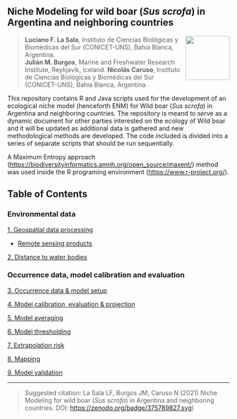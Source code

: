 ## Niche Modeling for wild boar (*Sus scrofa*) in Argentina and neighboring countries

<img src="https://user-images.githubusercontent.com/20196847/82152923-d78ba600-983a-11ea-9bfc-2a9115a029f5.jpg" height="100" width="100" img align="right">

>**Luciano F. La Sala**, Instituto de Ciencias Biológicas y Biomédicas del Sur (CONICET-UNS), Bahía Blanca, Argentina.  
**Julián M. Burgos**, Marine and Freshwater Research Institute, Reykjavik, Iceland. **Nicolás Caruso**, Instituto de Ciencias Biológicas y Biomédicas del Sur (CONICET-UNS), Bahía Blanca, Argentina.

This repository contains R and Java scripts used for the development of an ecological niche model (henceforth ENM) for Wild boar (*Sus scrofa*) in Argentina and neighboring countries.
The repository is meand to serve as a dynamic document for other parties interested on the ecology of Wild boar and it will be updated as additional data is gathered and new methodological methods are developed. 
The code included is divided into a series of separate scripts that should be run sequentially.

A Maximum Entropy approach (https://biodiversityinformatics.amnh.org/open_source/maxent/) method was used inside the R programing environment (https://www.r-project.org/).

Table of Contents
----------

### Environmental data

[1. Geospatial data processing](./GEE_raster_processing/README.md)  
- [Remote sensing products](./GEE_raster_processing/Data_processing)

[2. Distance to water bodies](./Scripts/Distance_to_water.md)

### Occurrence data, model calibration and evaluation

[3. Occurrence data & model setup](./Scripts/Occurrence_data_&_model_setup.md)

[4. Model calibration, evaluation & projection](./Scripts/Calibration_evaluation_&_projection.md)

[5. Model averaging](./Scripts/Model_averaging.md)

[6. Model thresholding](./Scripts/Model_thresholding.md)

[7. Extrapolation risk](./Scripts/Extrapolation_risk.md)

[8. Mapping](Scripts/Mapping.md)

[9. Model validation](./Validation/README.md)


----------
> Suggested citation: La Sala LF, Burgos JM, Caruso N (2021) Niche Modeling for wild boar (*Sus scrofa*) in Argentina and neighboring countries. DOI: https://zenodo.org/badge/375789827.svg) 